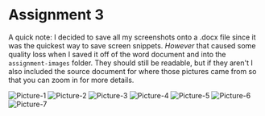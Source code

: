 # Assignment 3

A quick note: I decided to save all my screenshots onto a .docx file since it was the quickest way to save screen snippets. _However_ that caused some quality loss when I saved it off of the word document and into the `assignment-images` folder. They should still be readable, but if they aren't I also included the source document for where those pictures came from so that you can zoom in for more details. 

<img src="./assignment-images/Picture-1" alt="Picture-1" />
<img src="./assignment-images/Picture-2" alt="Picture-2" />
<img src="./assignment-images/Picture-3" alt="Picture-3" />
<img src="./assignment-images/Picture-4" alt="Picture-4" />
<img src="./assignment-images/Picture-5" alt="Picture-5" />
<img src="./assignment-images/Picture-6" alt="Picture-6" />
<img src="./assignment-images/Picture-7" alt="Picture-7" />